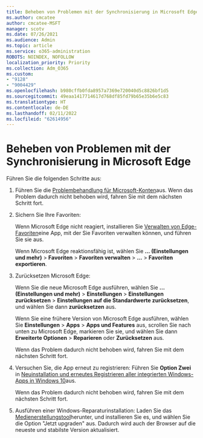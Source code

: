 ```yaml
---
title: Beheben von Problemen mit der Synchronisierung in Microsoft Edge
ms.author: cmcatee
author: cmcatee-MSFT
manager: scotv
ms.date: 07/26/2021
ms.audience: Admin
ms.topic: article
ms.service: o365-administration
ROBOTS: NOINDEX, NOFOLLOW
localization_priority: Priority
ms.collection: Adm_O365
ms.custom:
- "9128"
- "9004429"
ms.openlocfilehash: b980cffb0fda8957a7369e720040d5c8826bf1d5
ms.sourcegitcommit: 49eaa1417714617d768df85fd79b65e35b6e5c83
ms.translationtype: HT
ms.contentlocale: de-DE
ms.lasthandoff: 02/11/2022
ms.locfileid: "62614956"
---
```

# <a name="troubleshoot-problems-with-sync-in-microsoft-edge"></a>Beheben von Problemen mit der Synchronisierung in Microsoft Edge

Führen Sie die folgenden Schritte aus:

1. Führen Sie die [Problembehandlung für Microsoft-Konten](https://go.microsoft.com/fwlink/?linkid=2155661)aus. Wenn das Problem dadurch nicht behoben wird, fahren Sie mit dem nächsten Schritt fort.

1. Sichern Sie Ihre Favoriten:

    Wenn Microsoft Edge nicht reagiert, installieren Sie [Verwalten von Edge-Favoriten](https://go.microsoft.com/fwlink/?linkid=2155764)eine App, mit der Sie Favoriten verwalten können, und führen Sie sie aus.

    Wenn Microsoft Edge reaktionsfähig ist, wählen Sie **... (Einstellungen und mehr)** > **Favoriten** > **Favoriten verwalten** > **...** > **Favoriten exportieren**.

1. Zurücksetzen Microsoft Edge:

    Wenn Sie die neue Microsoft Edge ausführen, wählen Sie **... (Einstellungen und mehr)** > **Einstellungen** > **Einstellungen zurücksetzen** > **Einstellungen auf die Standardwerte zurücksetzen**, und wählen Sie dann **zurücksetzen** aus.

    Wenn Sie eine frühere Version von Microsoft Edge ausführen, wählen Sie **Einstellungen** > **Apps** > **Apps und Features** aus, scrollen Sie nach unten zu Microsoft Edge, markieren Sie sie, und wählen Sie dann **Erweiterte Optionen** > **Reparieren** oder **Zurücksetzen** aus.

    Wenn das Problem dadurch nicht behoben wird, fahren Sie mit dem nächsten Schritt fort.

1. Versuchen Sie, die App erneut zu registrieren: Führen Sie **Option Zwei** in [Neuinstallation und erneutes Registrieren aller integrierten Windows-Apps in Windows 10](https://go.microsoft.com/fwlink/?linkid=2146509)aus.

    Wenn das Problem dadurch nicht behoben wird, fahren Sie mit dem nächsten Schritt fort.

1. Ausführen einer Windows-Reparaturinstallation: Laden Sie das [Medienerstellungstool](https://go.microsoft.com/fwlink/?linkid=2146242)herunter, und installieren Sie es, und wählen Sie die Option "Jetzt upgraden" aus. Dadurch wird auch der Browser auf die neueste und stabilste Version aktualisiert.

